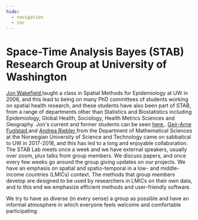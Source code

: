 ```yaml
---
hide:
  - navigation
  - toc
---
```


# Space-Time Analysis Bayes (STAB) Research Group at University of Washington

 <a href=https://faculty.washington.edu/jonno/ > Jon Wakefield </a> taught a class in Spatial Methods for Epidemiology at UW in 2006, and this lead to being on many PhD committees of students working on spatial health research, and these students have also been part of STAB, from a range of departments other than Statistics and Biostatistics including Epidemiology, Global Health, Sociology, Health Metrics Sciences and Geography. Jon's current and former students can be seen <a href=https://faculty.washington.edu/jonno/people.html> here </a>. <a href=https://www.ntnu.edu/employees/geir-arne.fuglstad > Geir-Arne Fuglstad </a> and <a href=https://folk.ntnu.no/andrerie/ > Andrea Riebler </a> from the Department of Mathematical Sciences at the Norwegian University of Science and Technology came on sabbatical to UW in 2017-2018, and this has led to a long and enjoyable collaboration. The STAB Lab meets once a week and we have external speakers, usually over zoom, plus talks from group members. We discuss papers, and once every few weeks go around the group giving updates on our projects. We have an emphasis on spatial and spatio-temporal in a low- and middle-income countries (LMICs) context. The methods that group members develop are designed to be used by researchers in LMICs on their own data, and to this end we emphasize efficient methods and user-friendly software.  

We try to have as diverse (in every sense) a group as possible and have an informal atmosphere in which everyone feels welcome and comfortable participating.
